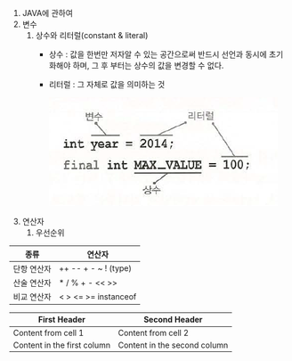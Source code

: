 1. JAVA에 관하여
1. 변수
   1. 상수와 리터럴(constant & literal)
      - 상수 : 값을 한번만 저자알 수 있는 공간으로써 반드시 선언과 동시에 초기화해야 하며, 그 후 부터는 상수의 값을 변경할 수 없다.
      - 리터럴 : 그 자체로 값을 의미하는 것
      
         ![](/img/java1.PNG)
1. 연산자
   1. 우선순위
   
종류 | 연산자
---- | ----
단항 연산자 | ++ -- + - ~ ! (type)
산술 연산자 | * / % + - << >>
비교 연산자 | < > <= >= instanceof
   
First Header | Second Header
------------ | -------------
Content from cell 1 | Content from cell 2
Content in the first column | Content in the second column
